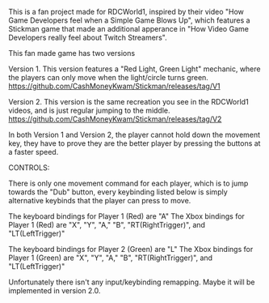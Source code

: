 This is a fan project made for RDCWorld1, inspired by their video "How Game Developers feel when a Simple Game Blows Up", which features a Stickman game that made an additional apperance in
"How Video Game Developers really feel about Twitch Streamers". 

This fan made game has two versions

Version 1. This version features a "Red Light, Green Light" mechanic, where the players can only move when the light/circle turns green. https://github.com/CashMoneyKwam/Stickman/releases/tag/V1

Version 2. This version is the same recreation you see in the RDCWorld1 videos, and is just regular jumping to the middle. https://github.com/CashMoneyKwam/Stickman/releases/tag/V2

In both Version 1 and Version 2, the player cannot hold down the movement key, they have to prove they are the better player by pressing the buttons at a faster speed. 

CONTROLS: 

There is only one movement command for each player, which is to jump towards the "Dub" button, every keybinding listed below is simply alternative keybinds that the player can press to move.  

The keyboard bindings for Player 1 (Red) are "A"
The Xbox bindings for Player 1 (Red) are "X", "Y", "A," "B", "RT(RightTrigger)", and "LT(LeftTrigger)"

The keyboard bindings for Player 2 (Green) are "L"
The Xbox bindings for Player 1 (Green) are "X", "Y", "A," "B", "RT(RightTrigger)", and "LT(LeftTrigger)"

Unfortunately there isn't any input/keybinding remapping. Maybe it will be implemented in version 2.0.
